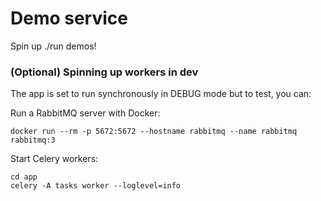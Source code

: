 # Demo service

Spin up ./run demos!


### (Optional) Spinning up workers in dev

The app is set to run synchronously in DEBUG mode but to test, you can:

Run a RabbitMQ server with Docker:
```
docker run --rm -p 5672:5672 --hostname rabbitmq --name rabbitmq rabbitmq:3
```

Start Celery workers:
```
cd app
celery -A tasks worker --loglevel=info
```
